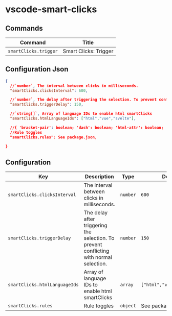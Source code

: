 # vscode-smart-clicks

## Commands

| Command               | Title                 |
| --------------------- | --------------------- |
| `smartClicks.trigger` | Smart Clicks: Trigger |

## Configuration Json

```json
{
  //`number`, The interval between clicks in milliseconds. 
  "smartClicks.clicksInterval": 600,

  //`number`, The delay after triggering the selection. To prevent conflicting with normal selection. 
  "smartClicks.triggerDelay": 150,

  //`string[]`, Array of language IDs to enable html smartClicks 
  "smartClicks.htmlLanguageIds": ["html","vue","svelte"],

  //{ 'bracket-pair': boolean; 'dash': boolean; 'html-attr': boolean; 'html-element': boolean; 'html-tag-pair': boolean; 'js-arrow-fn': boolean; 'js-assign': boolean; 'js-block': boolean; 'js-colon': boolean; 'jsx-tag-pair': boolean }
  //Rule toggles
  "smartClicks.rules": See package.json,

}
```

## Configuration

| Key                           | Description                                                                             | Type     | Default                   |
| ----------------------------- | --------------------------------------------------------------------------------------- | -------- | ------------------------- |
| `smartClicks.clicksInterval`  | The interval between clicks in milliseconds.                                            | `number` | `600`                     |
| `smartClicks.triggerDelay`    | The delay after triggering the selection. To prevent conflicting with normal selection. | `number` | `150`                     |
| `smartClicks.htmlLanguageIds` | Array of language IDs to enable html smartClicks                                        | `array`  | `["html","vue","svelte"]` |
| `smartClicks.rules`           | Rule toggles                                                                            | `object` | See package.json          |